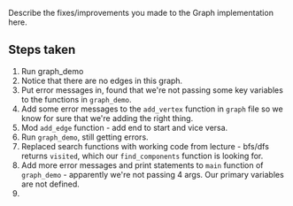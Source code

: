 Describe the fixes/improvements you made to the Graph implementation here.
## Steps taken
1. Run graph_demo
2. Notice that there are no edges in this graph. 
3. Put error messages in, found that we're not passing some key variables 
to the functions in `graph_demo`.
4. Add some error messages to the `add_vertex` function in `graph` file so
we know for sure that we're adding the right thing.
5. Mod `add_edge` function - add end to start and vice versa.
6. Run `graph_demo`, still getting errors.
7. Replaced search functions with working code from lecture - bfs/dfs
returns `visited`, which our `find_components` function is looking for. 
8. Add more error messages and print statements to `main` function of
`graph_demo` - apparently we're not passing 4 args. Our primary variables are
 not defined. 
 9. 